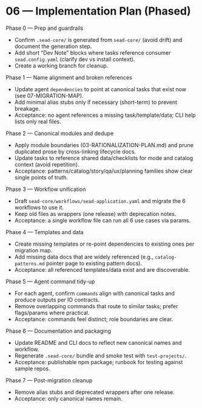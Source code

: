 # 06 — Implementation Plan (Phased)

Phase 0 — Prep and guardrails
- Confirm `.sead-core/` is generated from `sead-core/` (avoid drift) and document the generation step.
- Add short “Dev Note” blocks where tasks reference consumer `sead.config.yaml` (clarify dev vs install context).
- Create a working branch for cleanup.

Phase 1 — Name alignment and broken references
- Update agent `dependencies` to point at canonical tasks that exist now (see 07-MIGRATION-MAP).
- Add minimal alias stubs only if necessary (short-term) to prevent breakage.
- Acceptance: no agent references a missing task/template/data; CLI help lists only real files.

Phase 2 — Canonical modules and dedupe
- Apply module boundaries (03-RATIONALIZATION-PLAN.md) and prune duplicated prose by cross-linking lifecycle docs.
- Update tasks to reference shared data/checklists for mode and catalog context (avoid repetition).
- Acceptance: patterns/catalog/story/qa/ux/planning families show clear single points of truth.

Phase 3 — Workflow unification
- Draft `sead-core/workflows/sead-application.yaml` and migrate the 6 workflows to use it.
- Keep old files as wrappers (one release) with deprecation notes.
- Acceptance: a single workflow file can run all 6 use cases via params.

Phase 4 — Templates and data
- Create missing templates or re-point dependencies to existing ones per migration map.
- Add missing data docs that are widely referenced (e.g., `catalog-patterns.md` pointer page to existing pattern docs).
- Acceptance: all referenced templates/data exist and are discoverable.

Phase 5 — Agent command tidy-up
- For each agent, confirm `commands` align with canonical tasks and produce outputs per IO contracts.
- Remove overlapping commands that route to similar tasks; prefer flags/params where practical.
- Acceptance: commands feel distinct; role boundaries are clear.

Phase 6 — Documentation and packaging
- Update README and CLI docs to reflect new canonical names and workflow.
- Regenerate `.sead-core/` bundle and smoke test with `test-projects/`.
- Acceptance: publishable npm package; runbook for testing against sample repos.

Phase 7 — Post-migration cleanup
- Remove alias stubs and deprecated wrappers after one release.
- Acceptance: only canonical names remain.

